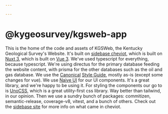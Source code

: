 ```yaml
---

---
```

# @kygeosurvey/kgsweb-app

This is the home of the code and assets of KGSWeb, the Kentucky Geological Survey's Website.
It's built on [sidebase cheviot](https://sidebase.io/), which is built on [Nuxt 3](https://nuxt.com), which is built on [Vue 3](https://v3.vuejs.org/).
We've used typescript for everything, because typescript.
We're using directus for the primary database feeding the website content, with prisma for the other databases such as the oil and gas database.
We use the [Canonical](https://canonical.com/) [Style Guide](https://github.com/gajus/eslint-config-canonical), mostly as-is (except some changes for vue).
We use [Naive UI](https://www.naiveui.com/en-US/os-theme) for our UI components. It's a great library, and we're happy to be using it. For styling the components our go to is [UnoCSS](https://unocss.io/), which is a great utility-first css library. Way better than tailwind, in our opinion. Then we use a sundry bunch of packages: commitizen, semantic-release, coverage-v8, vitest, and a bunch of others. Check out the [sidebase site](https://sidebase.io/) for more info on what came in cheviot.
